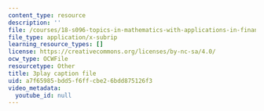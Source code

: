 ```yaml
---
content_type: resource
description: ''
file: /courses/18-s096-topics-in-mathematics-with-applications-in-finance-fall-2013/a7f65985bdd5f6ffcbe26bdd875126f3_9G1IDAqrWkg.srt
file_type: application/x-subrip
learning_resource_types: []
license: https://creativecommons.org/licenses/by-nc-sa/4.0/
ocw_type: OCWFile
resourcetype: Other
title: 3play caption file
uid: a7f65985-bdd5-f6ff-cbe2-6bdd875126f3
video_metadata:
  youtube_id: null
---
```

